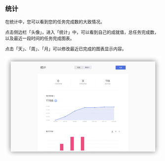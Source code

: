 ## 统计

在统计中，您可以看到您的任务完成数的大致情况。

点击侧边栏「头像」，进入「统计」中，可以看到自己的成就值，总任务完成数，以及最近一段时间的任务完成图表。

点击「天」、「周」、「月」可以修改最近已完成的图表显示内容。

![](../images/web/tongji.png)

